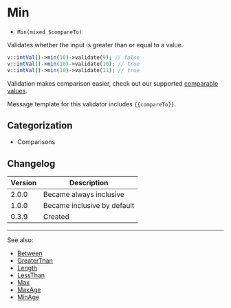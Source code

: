 # Min

- `Min(mixed $compareTo)`

Validates whether the input is greater than or equal to a value.

```php
v::intVal()->min(10)->validate(9); // false
v::intVal()->min(10)->validate(10); // true
v::intVal()->min(10)->validate(11); // true
```

Validation makes comparison easier, check out our supported
[comparable values](../07-comparable-values.md).

Message template for this validator includes `{{compareTo}}`.

## Categorization

- Comparisons

## Changelog

Version | Description
--------|-------------
  2.0.0 | Became always inclusive
  1.0.0 | Became inclusive by default
  0.3.9 | Created

***
See also:

- [Between](Between.md)
- [GreaterThan](GreaterThan.md)
- [Length](Length.md)
- [LessThan](LessThan.md)
- [Max](Max.md)
- [MaxAge](MaxAge.md)
- [MinAge](MinAge.md)
